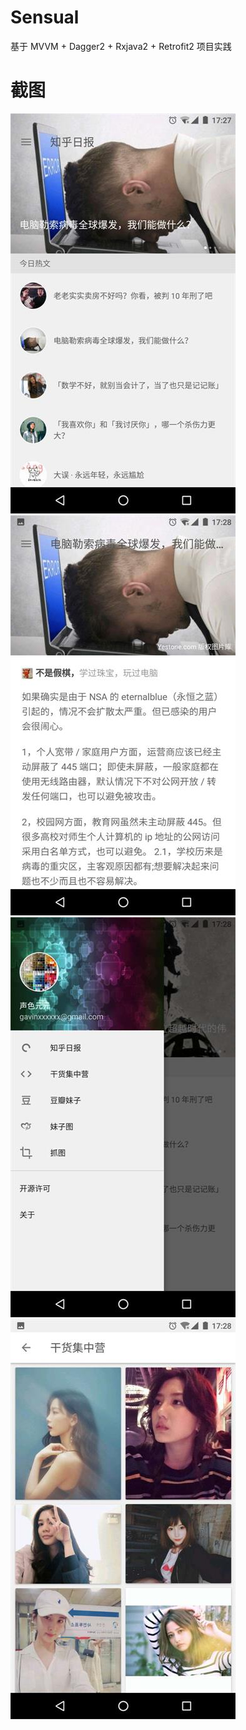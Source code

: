 # Sensual
基于 MVVM + Dagger2 + Rxjava2 + Retrofit2 项目实践

# 截图
![](https://raw.githubusercontent.com/gavinxxxxxx/Sensual/master/art/01.jpg)
![](https://raw.githubusercontent.com/gavinxxxxxx/Sensual/master/art/02.jpg)
![](https://raw.githubusercontent.com/gavinxxxxxx/Sensual/master/art/03.jpg)
![](https://raw.githubusercontent.com/gavinxxxxxx/Sensual/master/art/04.jpg)
